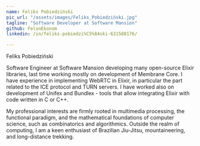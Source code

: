 ```yaml
---
name: Feliks Pobiedziński
pic_url: "/assets/images/Feliks_Pobiedziński.jpg"
tagline: "Software Developer at Software Mansion"
github: FelonEkonom
linkedin: /in/feliks-pobiedzi%C5%84ski-631588176/

---
```

Feliks Pobiedziński 

Software Engineer at Software Mansion developing many open-source Elixir libraries, last time working mostly on development of Membrane Core. I have experience in implementing WebRTC in Elixir, in particular the part related to the ICE protocol and TURN servers. I have worked also on development of Unifex and Bundlex - tools that allow integrating Elixir with code written in C or C++. 

My professional interests are firmly rooted in multimedia processing, the functional paradigm, and the mathematical foundations of computer science, such as combinatorics and algorithmics. Outside the realm of computing, I am a keen enthusiast of Brazilian Jiu-Jitsu, mountaineering, and long-distance trekking.